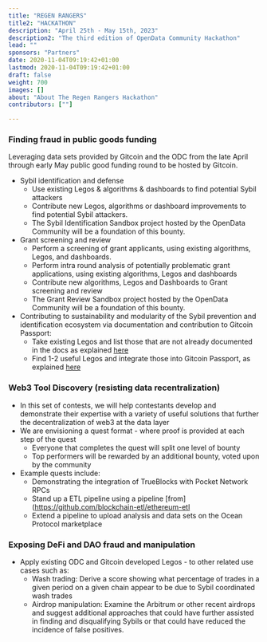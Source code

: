 ```yaml
---
title: "REGEN RANGERS"
title2: "HACKATHON"
description: "April 25th - May 15th, 2023"
description2: "The third edition of OpenData Community Hackathon"
lead: ""
sponsors: "Partners"
date: 2020-11-04T09:19:42+01:00
lastmod: 2020-11-04T09:19:42+01:00
draft: false
weight: 700
images: []
about: "About The Regen Rangers Hackathon"
contributors: [""]

---
```

### Finding fraud in public goods funding
 Leveraging data sets provided by Gitcoin and the ODC from the late April through early May public good funding round to be hosted by Gitcoin.

   - Sybil identification and defense
     - Use existing Legos & algorithms & dashboards to find potential Sybil attackers
     - Contribute new Legos, algorithms or dashboard improvements to find potential Sybil attackers.
     - The Sybil Identification Sandbox project hosted by the OpenData Community will be a foundation of this bounty.
   - Grant screening and review
     - Perform a screening of grant applicants, using existing algorithms, Legos, and dashboards.
     - Perform intra round analysis of potentially problematic grant applications, using existing algorithms, Legos and dashboards
     - Contribute new algorithms, Legos and Dashboards to Grant screening and review
     - The Grant Review Sandbox project hosted by the OpenData Community will be a foundation of this bounty.
   - Contributing to sustainability and modularity of the Sybil prevention and identification ecosystem via documentation and contribution to Gitcoin Passport:
     - Take existing Legos and list those that are not already documented in the docs as explained
      [here](https://github.com/Fraud-Detection-and-Defense/lego-docs#documenting-a-new-lego)
     - Find 1-2 useful Legos and integrate those into Gitcoin Passport, as explained
     [here](https://docs.passport.gitcoin.co/stamps/integrating-a-new-stamp)

### Web3 Tool Discovery (resisting data recentralization)

- In this set of contests, we will help contestants develop and demonstrate their expertise with a variety of useful solutions that further the decentralization of web3 at the data layer
- We are envisioning a quest format - where proof is provided at each step of the quest
   - Everyone that completes the quest will split one level of bounty
   - Top performers will be rewarded by an additional bounty, voted upon by the community
- Example quests include:
   - Demonstrating the integration of TrueBlocks with Pocket Network RPCs
   - Stand up a ETL pipeline using a pipeline [from] (https://github.com/blockchain-etl/ethereum-etl
   - Extend a pipeline to upload analysis and data sets on the Ocean Protocol marketplace

### Exposing DeFi and DAO fraud and manipulation

- Apply existing ODC and Gitcoin developed Legos - to other related use cases such as:
  - Wash trading:  Derive a score showing what percentage of trades in a given period on a given chain appear to be due to Sybil coordinated wash trades
  - Airdrop manipulation:  Examine the Arbitrum or other recent airdrops and suggest additional approaches that could have further assisted in finding and disqualifying Sybils or that could have reduced the incidence of false positives.
